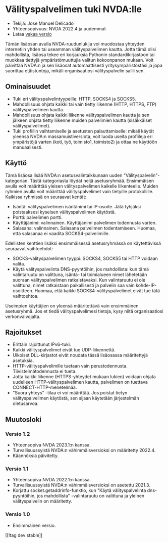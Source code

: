 # Välityspalvelimen tuki NVDA:lle #

* Tekijä: Jose Manuel Delicado
* Yhteensopivuus: NVDA 2022.4 ja uudemmat
* Lataa [vakaa versio][1]

Tämän lisäosan avulla NVDA-ruudunlukija voi muodostaa yhteyden internetiin
yhden tai useamman välityspalvelimen kautta. Jotta tämä olisi mahdollista,
lisäosa tekee eri korjauksia Pythonin standardikirjastoon tai muokkaa
tiettyjä ympäristömuuttujia valitun kokoonpanon mukaan. Voit päivittää
NVDA:n ja sen lisäosat automaattisesti yritysympäristöstäsi ja jopa
suorittaa etäistuntoja, mikäli organisaatiosi välityspalvelin sallii sen.

## Ominaisuudet

* Tuki eri välityspalvelintyypeille: HTTP, SOCKS4 ja SOCKS5.
* Mahdollisuus ohjata kaikki tai vain tietty liikenne (HTTP, HTTPS, FTP)
  välityspalvelimen kautta.
* Mahdollisuus ohjata kaikki liikenne välityspalvelimen kautta ja sen
  jälkeen ohjata tietty liikenne muiden palvelimien kautta (sisäkkäiset
  välityspalvelimet).
* Tuki profiilin vaihtamiselle ja asetusten palauttamiselle: mikäli käytät
  yleensä NVDA:n massamuistiversiota, voit luoda useita profiileja eri
  ympäristöjä varten (koti, työ, toimisto1, toimisto2) ja ottaa ne käyttöön
  manuaalisesti.

## Käyttö

Tämä lisäosa lisää NVDA:n asetusvalintaikkunaan uuden
"Välityspalvelin"-kategorian. Tästä kategoriasta löydät neljä
asetusryhmää. Ensimmäisen avulla voit määrittää yleisen välityspalvelimen
kaikelle liikenteelle. Muiden ryhmien avulla voit määrittää
välityspalvelimet vain tietyille protokollille. Kaikissa ryhmissä on
seuraavat kentät:

* Isäntä: välityspalvelimen isäntänimi tai IP-osoite. Jätä tyhjäksi
  poistaaksesi kyseisen välityspalvelimen käytöstä.
* Portti: palvelimen portti.
* Käyttäjänimi: valinnainen. Käyttäjänimi palvelimen todennusta varten.
* Salasana: valinnainen. Salasana palvelimen todentamiseen. Huomaa, että
  salasanaa ei vaadita SOCKS4-palvelimille.

Edellisten kenttien lisäksi ensimmäisessä asetusryhmässä on käytettävissä
seuraavat vaihtoehdot:

* SOCKS-välityspalvelimen tyyppi: SOCKS4, SOCKS5 tai HTTP voidaan valita.
* Käytä välityspalvelinta DNS-pyyntöihin, jos mahdollista: kun tämä
  valintaruutu on valittuna, isäntä- tai toimialueen nimet lähetetään
  suoraan välityspalvelimen ratkaistavaksi. Kun valintaruutu ei ole
  valittuna, nimet ratkaistaan paikallisesti ja palvelin saa vain
  kohde-IP-osoitteen. Huomaa, että kaikki SOCKS4-välityspalvelimet eivät tue
  tätä vaihtoehtoa.

Useimpien käyttäjien on yleensä määritettävä vain ensimmäinen
asetusryhmä. Jos et tiedä välityspalvelimesi tietoja, kysy niitä
organisaatiosi verkonvalvojalta.

## Rajoitukset

* Erittäin rajoittunut IPv6-tuki.
* Kaikki välityspalvelimet eivät tue UDP-liikennettä.
* Ulkoiset DLL-kirjastot eivät noudata tässä lisäosassa määritettyjä
  asetuksia.
* HTTP-välityspalvelimille tuetaan vain
  perustodennusta. Tiivistelmätodennusta ei tueta.
* Jotta kaikki liikenne (HTTPS-yhteydet mukaan lukien) voidaan ohjata
  uudelleen HTTP-välityspalvelimen kautta, palvelimen on tuettava
  CONNECT-HTTP-menetelmää.
* "Suora yhteys" -tilaa ei voi määrittää. Jos poistat tietyn
  välityspalvelimen käytöstä, sen sijaan käytetään järjestelmän oletusarvoa.

## Muutosloki

### Versio 1.2

* Yhteensopiva NVDA 2023.1:n kanssa.
* Turvallisuussyistä NVDA:n vähimmäisversioksi on määritetty 2022.4.
* Käännöksiä päivitetty.

### Versio 1.1

* Yhteensopiva NVDA 2022.1:n kanssa.
* Turvallisuussyistä NVDA:n vähimmäisversioksi on asetettu 2021.3.
* Korjattu socket.getaddrinfo-funktio, kun "Käytä välityspalvelinta
  dns-pyyntöihin, jos mahdollista" -valintaruutu on valittuna ja yleinen
  välityspalvelin on määritetty.

### Versio 1.0

* Ensimmäinen versio.

[[!tag dev stable]]

[1]: https://www.nvaccess.org/addonStore/legacy?file=proxy
